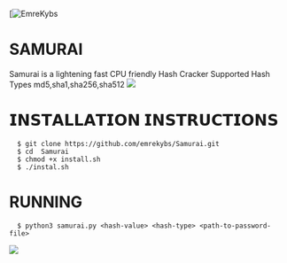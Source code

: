 [![EmreKybs](https://img.shields.io/badge/MadeBy-EmreKybs-red)
# SAMURAI 
Samurai is a lightening fast CPU friendly Hash Cracker
Supported Hash Types
md5,sha1,sha256,sha512
<img src="https://github.com/emrekybs/Samurai/blob/main/1.jpg">

# 𝗜𝗡𝗦𝗧𝗔𝗟𝗟𝗔𝗧𝗜𝗢𝗡 𝗜𝗡𝗦𝗧𝗥𝗨𝗖𝗧𝗜𝗢𝗡𝗦
      $ git clone https://github.com/emrekybs/Samurai.git
      $ cd  Samurai
      $ chmod +x install.sh
      $ ./instal.sh

# RUNNING
      $ python3 samurai.py <hash-value> <hash-type> <path-to-password-file>
<img src="https://github.com/emrekybs/Samurai/blob/main/2.png">

